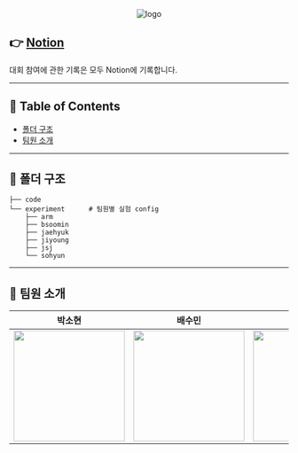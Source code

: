 <div align="center"> 
    <img src="logo.png" alt="logo"/>
</div>

## 👉 [Notion](https://www.notion.so/Eagle-Eye-018f370b1ce4436081ad646eb7ee3d69)

대회 참여에 관한 기록은 모두 Notion에 기록합니다.

---

## 📝 Table of Contents

- [폴더 구조](#-폴더-구조)
- [팀원 소개](#-팀원-소개)

---

## 📁 폴더 구조

```
├── code            
└── experiment      # 팀원별 실험 config
    ├── arm         
    ├── bsoomin    
    ├── jaehyuk    
    ├── jiyoung     
    ├── jsj
    └── sohyun
```

---

## 👋 팀원 소개

| 박소현 | 배수민 | 이아름 | 정지영 | 조성진 | 최재혁 |
| :----: | :----: | :-----: | :-----: | :----: | :----: |
| <a href='https://github.com/CoodingPenguin'><img src='https://avatars.githubusercontent.com/u/37505775?s=460&u=44732fef53503e63d47192ce5c2de747eff5f0c6&v=4' width='200px'/></a> | <a href='https://github.com/bsm8734'><img src='https://avatars.githubusercontent.com/u/35002768?s=460&v=4' width='200px'/></a> | <a href='https://github.com/areum514'><img src='https://avatars.githubusercontent.com/u/31814363?v=4' width='200px'/></a> | <a href='https://github.com/bitwarrior1'><img src='https://avatars.githubusercontent.com/u/28282381?v=4' width='200px'/></a> | <a href='https://github.com/Jo-ad-fontes'><img src='https://avatars.githubusercontent.com/u/44337804?v=4' width='200px'/></a> | <a href='https://github.com/opijae'><img src='https://avatars.githubusercontent.com/u/26226101?s=460&v=4' width='200px'/></a> |

